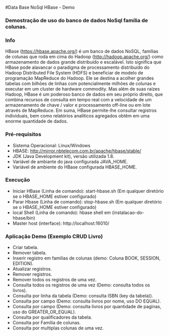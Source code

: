#Data Base NoSql HBase - Demo
### Demostração de uso do banco de dados NoSql família de colunas.

### Info
HBase (https://hbase.apache.org/) é um banco de dados NoSQL, famílias de colunas que roda em cima do Hadoop (http://hadoop.apache.org/) como armazenamento de dados grande distribuído e escalável. Isto significa que HBase pode alavancar o paradigma de processamento distribuído do Hadoop Distributed File System (HDFS) e beneficiar de modelo de programação MapReduce do Hadoop. Ele se destina a acolher grandes tabelas com bilhões de linhas com potencialmente milhões de colunas e executar em um cluster de hardware commodity. Mas além de suas raízes Hadoop, HBase é um poderoso banco de dados em seu próprio direito, que combina recursos de consulta em tempo real com a velocidade de um armazenamento de chave / valor e processamento off-line ou em lote através de MapReduce. Em suma, HBase permite-lhe consultar registros individuais, bem como relatórios analíticos agregados obtêm em uma enorme quantidade de dados.


### Pré-requisitos
  * Sistema Operacional: Linux/Windows
  * HBASE: http://mirror.nbtelecom.com.br/apache/hbase/stable/
  * JDK (Java Development kit), versão utilizada 1.8.
  * Variável de ambiante do java configurada JAVA_HOME.
  * Variável de ambiente do HBase configurada HBASE_HOME.
  

### Execução
* Iniciar HBase (Linha de comando): start-hbase.sh (Em qualquer diretório se o HBASE_HOME estiver configurado)
* Parar Hbase (Linha de comando): stop-hbase.sh (Em qualquer diretório se o HBASE_HOME estiver configurado)
* local Shell (Linha de comando): hbase shell em (instalacao-do-hbase/bin) 
* Master host (interface): http://localhost:16010/

### Aplicação Demo (Exemplo CRUD Livro)
 * Criar tabela.
 * Remover tabela.
 * Inserir registro em familias de colunas (demo: Coluna BOOK, SESSION, EDITION).
 * Atualizar registros.
 * Remover registros.
 * Remover todos os registros de uma vez.
 * Consulta todos os registros de uma vez (Demo: consulta todos os livros).
 * Consulta por linha da tabela (Demo: consulta ISBN (key da tabela)).
 * Consulta por campo (Demo: consulta livros por nome, uso DO EQUAL).
 * Consulta por campo (Demo: consulta livros por quantidade de paginas, uso do GREATER_OR_EQUAL).
 * Consulta por qualificadores da tabela.
 * Consulta por Família de colunas.
 * Consulta por multiplas colunas de uma vez.

